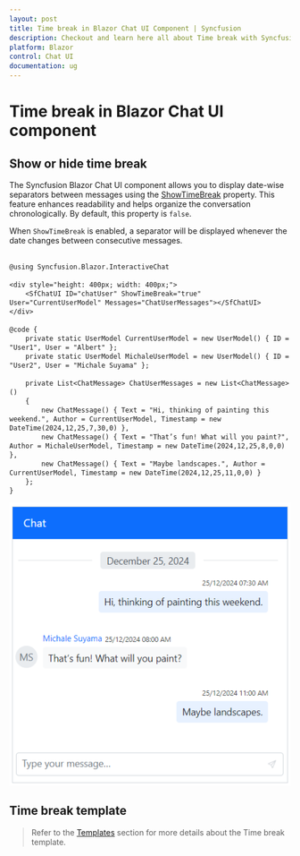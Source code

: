 ```yaml
---
layout: post
title: Time break in Blazor Chat UI Component | Syncfusion
description: Checkout and learn here all about Time break with Syncfusion Blazor Chat UI component in Blazor Server App and Blazor WebAssembly App.
platform: Blazor
control: Chat UI
documentation: ug
---
```


# Time break in Blazor Chat UI component

## Show or hide time break

The Syncfusion Blazor Chat UI component allows you to display date-wise separators between messages using the [ShowTimeBreak](https://help.syncfusion.com/cr/blazor/Syncfusion.Blazor.InteractiveChat.SfChatUI.html#Syncfusion_Blazor_InteractiveChat_SfChatUI_ShowTimeBreak) property. This feature enhances readability and helps organize the conversation chronologically. By default, this property is `false`.

When `ShowTimeBreak` is enabled, a separator will be displayed whenever the date changes between consecutive messages.

```cshtml

@using Syncfusion.Blazor.InteractiveChat

<div style="height: 400px; width: 400px;">
    <SfChatUI ID="chatUser" ShowTimeBreak="true" User="CurrentUserModel" Messages="ChatUserMessages"></SfChatUI>
</div>

@code {
    private static UserModel CurrentUserModel = new UserModel() { ID = "User1", User = "Albert" };
    private static UserModel MichaleUserModel = new UserModel() { ID = "User2", User = "Michale Suyama" };
    
    private List<ChatMessage> ChatUserMessages = new List<ChatMessage>()
    {
        new ChatMessage() { Text = "Hi, thinking of painting this weekend.", Author = CurrentUserModel, Timestamp = new DateTime(2024,12,25,7,30,0) },
        new ChatMessage() { Text = "That’s fun! What will you paint?", Author = MichaleUserModel, Timestamp = new DateTime(2024,12,25,8,0,0) },
        new ChatMessage() { Text = "Maybe landscapes.", Author = CurrentUserModel, Timestamp = new DateTime(2024,12,25,11,0,0) }
    };
}

```

![Blazor Chat UI ShowTimeBreak](./images/timebreak.png)

## Time break template

> Refer to the [Templates](./templates#time-break-template) section for more details about the Time break template.
